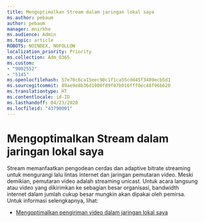 ```yaml
---
title: Mengoptimalkan Stream dalam jaringan lokal saya
ms.author: pebaum
author: pebaum
manager: mnirkhe
ms.audience: Admin
ms.topic: article
ROBOTS: NOINDEX, NOFOLLOW
localization_priority: Priority
ms.collection: Adm_O365
ms.custom:
- "9002552"
- "5145"
ms.openlocfilehash: 57e70c6ca15eec90c1f1ca55cdd45f3489ecb5d1
ms.sourcegitcommit: 89ae9e8b36d1980f89f07b016fff0ec48f96b620
ms.translationtype: HT
ms.contentlocale: id-ID
ms.lasthandoff: 04/23/2020
ms.locfileid: "43790001"
---
```

# <a name="optimizing-stream-within-my-local-network"></a>Mengoptimalkan Stream dalam jaringan lokal saya

Stream memanfaatkan pengodean cerdas dan adaptive bitrate streaming untuk mengurangi lalu lintas internet dan jaringan pemutaran video. Meski demikian, pemutaran video adalah streaming unicast. Untuk acara langsung atau video yang dikirimkan ke sebagian besar organisasi, bandwidth internet dalam jumlah cukup besar mungkin akan dipakai oleh pemirsa. Untuk informasi selengkapnya, lihat:

- [Mengoptimalkan pengiriman video dalam jaringan lokal saya](https://docs.microsoft.com/stream/network-overview#optimizing-video-delivery-within-my-local-network)
